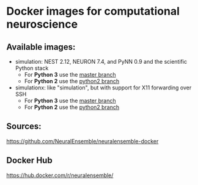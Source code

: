 # Docker images for computational neuroscience

## Available images:

- simulation: NEST 2.12, NEURON 7.4, and PyNN 0.9 and the scientific Python stack
  - For **Python 3** use the [master branch](https://github.com/NeuralEnsemble/neuralensemble-docker/tree/master/simulation)
  - For **Python 2** use the [python2 branch](https://github.com/NeuralEnsemble/neuralensemble-docker/tree/python2/simulation)
- simulationx: like "simulation", but with support for X11 forwarding over SSH
  - For **Python 3** use the [master branch](https://github.com/NeuralEnsemble/neuralensemble-docker/tree/master/simulationx)
  - For **Python 2** use the [python2 branch](https://github.com/NeuralEnsemble/neuralensemble-docker/tree/python2/simulationx)

## Sources:

https://github.com/NeuralEnsemble/neuralensemble-docker

## Docker Hub

https://hub.docker.com/r/neuralensemble/
